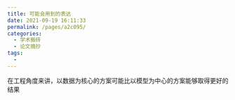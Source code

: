 ```yaml
---
title: 可能会用到的表达
date: 2021-09-19 16:11:33
permalink: /pages/a2c095/
categories:
  - 学术搬砖
  - 论文摘抄
tags:
  - 
---
```

在工程角度来讲，以数据为核心的方案可能比以模型为中心的方案能够取得更好的结果